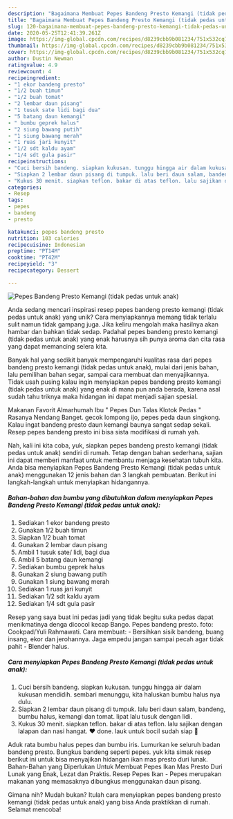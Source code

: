 ```yaml
---
description: "Bagaimana Membuat Pepes Bandeng Presto Kemangi (tidak pedas untuk anak) yang Lezat Sekali"
title: "Bagaimana Membuat Pepes Bandeng Presto Kemangi (tidak pedas untuk anak) yang Lezat Sekali"
slug: 120-bagaimana-membuat-pepes-bandeng-presto-kemangi-tidak-pedas-untuk-anak-yang-lezat-sekali
date: 2020-05-25T12:41:39.261Z
image: https://img-global.cpcdn.com/recipes/d8239cbb9b081234/751x532cq70/pepes-bandeng-presto-kemangi-tidak-pedas-untuk-anak-foto-resep-utama.jpg
thumbnail: https://img-global.cpcdn.com/recipes/d8239cbb9b081234/751x532cq70/pepes-bandeng-presto-kemangi-tidak-pedas-untuk-anak-foto-resep-utama.jpg
cover: https://img-global.cpcdn.com/recipes/d8239cbb9b081234/751x532cq70/pepes-bandeng-presto-kemangi-tidak-pedas-untuk-anak-foto-resep-utama.jpg
author: Dustin Newman
ratingvalue: 4.9
reviewcount: 4
recipeingredient:
- "1 ekor bandeng presto"
- "1/2 buah timun"
- "1/2 buah tomat"
- "2 lembar daun pisang"
- "1 tusuk sate lidi bagi dua"
- "5 batang daun kemangi"
- " bumbu geprek halus"
- "2 siung bawang putih"
- "1 siung bawang merah"
- "1 ruas jari kunyit"
- "1/2 sdt kaldu ayam"
- "1/4 sdt gula pasir"
recipeinstructions:
- "Cuci bersih bandeng. siapkan kukusan. tunggu hingga air dalam kukusan mendidih. sembari menunggu, kita haluskan bumbu halus nya dulu."
- "Siapkan 2 lembar daun pisang di tumpuk. lalu beri daun salam, bandeng, bumbu halus, kemangi dan tomat. lipat lalu tusuk dengan lidi."
- "Kukus 30 menit. siapkan teflon. bakar di atas teflon. lalu sajikan dengan lalapan dan nasi hangat. ♥ done. lauk untuk bocil sudah siap 👶"
categories:
- Resep
tags:
- pepes
- bandeng
- presto

katakunci: pepes bandeng presto 
nutrition: 103 calories
recipecuisine: Indonesian
preptime: "PT14M"
cooktime: "PT42M"
recipeyield: "3"
recipecategory: Dessert

---
```



![Pepes Bandeng Presto Kemangi (tidak pedas untuk anak)](https://img-global.cpcdn.com/recipes/d8239cbb9b081234/751x532cq70/pepes-bandeng-presto-kemangi-tidak-pedas-untuk-anak-foto-resep-utama.jpg)

Anda sedang mencari inspirasi resep pepes bandeng presto kemangi (tidak pedas untuk anak) yang unik? Cara menyiapkannya memang tidak terlalu sulit namun tidak gampang juga. Jika keliru mengolah maka hasilnya akan hambar dan bahkan tidak sedap. Padahal pepes bandeng presto kemangi (tidak pedas untuk anak) yang enak harusnya sih punya aroma dan cita rasa yang dapat memancing selera kita.

Banyak hal yang sedikit banyak mempengaruhi kualitas rasa dari pepes bandeng presto kemangi (tidak pedas untuk anak), mulai dari jenis bahan, lalu pemilihan bahan segar, sampai cara membuat dan menyajikannya. Tidak usah pusing kalau ingin menyiapkan pepes bandeng presto kemangi (tidak pedas untuk anak) yang enak di mana pun anda berada, karena asal sudah tahu triknya maka hidangan ini dapat menjadi sajian spesial.

Makanan Favorit Almarhumah Ibu &#34; Pepes Dun Talas Klotok Pedas &#34; Rasanya Nendang Banget. gecok lompong ijo, pepes peda daun singkong. Kalau ingat bandeng presto daun kemangi baunya sangat sedap sekali. Resep pepes bandeng presto ini bisa sista modifikasi di rumah yah.


Nah, kali ini kita coba, yuk, siapkan pepes bandeng presto kemangi (tidak pedas untuk anak) sendiri di rumah. Tetap dengan bahan sederhana, sajian ini dapat memberi manfaat untuk membantu menjaga kesehatan tubuh kita. Anda bisa menyiapkan Pepes Bandeng Presto Kemangi (tidak pedas untuk anak) menggunakan 12 jenis bahan dan 3 langkah pembuatan. Berikut ini langkah-langkah untuk menyiapkan hidangannya.

<!--inarticleads1-->

##### Bahan-bahan dan bumbu yang dibutuhkan dalam menyiapkan Pepes Bandeng Presto Kemangi (tidak pedas untuk anak):

1. Sediakan 1 ekor bandeng presto
1. Gunakan 1/2 buah timun
1. Siapkan 1/2 buah tomat
1. Gunakan 2 lembar daun pisang
1. Ambil 1 tusuk sate/ lidi, bagi dua
1. Ambil 5 batang daun kemangi
1. Sediakan  bumbu geprek halus
1. Gunakan 2 siung bawang putih
1. Gunakan 1 siung bawang merah
1. Sediakan 1 ruas jari kunyit
1. Sediakan 1/2 sdt kaldu ayam
1. Sediakan 1/4 sdt gula pasir


Resep yang saya buat ini pedas jadi yang tidak begitu suka pedas dapat menikmatinya denga dicocol kecap Bango. Pepes bandeng presto. foto: Cookpad/Yuli Rahmawati. Cara membuat: - Bersihkan sisik bandeng, buang insang, ekor dan jerohannya. Jaga empedu jangan sampai pecah agar tidak pahit - Blender halus. 

<!--inarticleads2-->

##### Cara menyiapkan Pepes Bandeng Presto Kemangi (tidak pedas untuk anak):

1. Cuci bersih bandeng. siapkan kukusan. tunggu hingga air dalam kukusan mendidih. sembari menunggu, kita haluskan bumbu halus nya dulu.
1. Siapkan 2 lembar daun pisang di tumpuk. lalu beri daun salam, bandeng, bumbu halus, kemangi dan tomat. lipat lalu tusuk dengan lidi.
1. Kukus 30 menit. siapkan teflon. bakar di atas teflon. lalu sajikan dengan lalapan dan nasi hangat. ♥ done. lauk untuk bocil sudah siap 👶


Aduk rata bumbu halus pepes dan bumbu iris. Lumurkan ke seluruh badan bandeng presto. Bungkus bandeng seperti pepes. yuk kita simak resep berikut ini untuk bisa menyajikan hidangan ikan mas presto duri lunak. Bahan-Bahan yang Diperlukan Untuk Membuat Pepes Ikan Mas Presto Duri Lunak yang Enak, Lezat dan Praktis. Resep Pepes Ikan - Pepes merupakan makanan yang memasaknya dibungkus menggunakan daun pisang. 

Gimana nih? Mudah bukan? Itulah cara menyiapkan pepes bandeng presto kemangi (tidak pedas untuk anak) yang bisa Anda praktikkan di rumah. Selamat mencoba!
